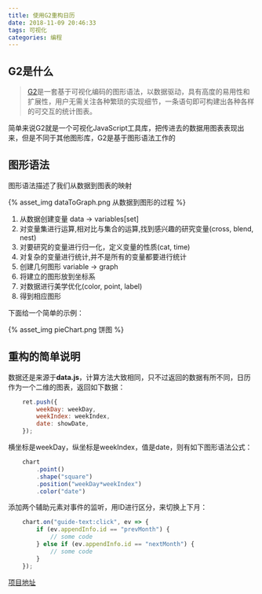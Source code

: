 ```yaml
---
title: 使用G2重构日历
date: 2018-11-09 20:46:33
tags: 可视化
categories: 编程
---
```


## G2是什么

> [G2](https://antv.alipay.com/zh-cn/g2/3.x/tutorial/index.html)是一套基于可视化编码的图形语法，以数据驱动，具有高度的易用性和扩展性，用户无需关注各种繁琐的实现细节，一条语句即可构建出各种各样的可交互的统计图表。

简单来说G2就是一个可视化JavaScript工具库，把传进去的数据用图表表现出来，但是不同于其他图形库，G2是基于图形语法工作的

## 图形语法

图形语法描述了我们从数据到图表的映射

{% asset_img dataToGraph.png 从数据到图形的过程 %}

1. 从数据创建变量 data -> variables[set]
2. 对变量集进行运算,相对比与集合的运算,找到感兴趣的研究变量(cross, blend, nest)
3. 对要研究的变量进行归一化，定义变量的性质(cat, time)
4. 对复杂的变量进行统计,并不是所有的变量都要进行统计
5. 创建几何图形 variable -> graph
6. 将建立的图形放到坐标系
7. 对数据进行美学优化(color, point, label)
8. 得到相应图形
<!-- more -->
下面给一个简单的示例：

{% asset_img pieChart.png 饼图 %}

## 重构的简单说明

数据还是来源于**data.js**，计算方法大致相同，只不过返回的数据有所不同，日历作为一个二维的图表，返回如下数据：

```js
    ret.push({
        weekDay: weekDay,
        weekIndex: weekIndex,
        date: showDate,
    });
```

横坐标是weekDay，纵坐标是weekIndex，值是date，则有如下图形语法公式：

```js
    chart
        .point()
        .shape("square")
        .position("weekDay*weekIndex")
        .color("date")
```

添加两个辅助元素对事件的监听，用ID进行区分，来切换上下月：

```js
    chart.on("guide-text:click", ev => {
        if (ev.appendInfo.id == "prevMonth") {
            // some code
        } else if (ev.appendInfo.id == "nextMonth") {
            // some code
        }
    });
```

[项目地址](https://github.com/hqiwen/datepicker)